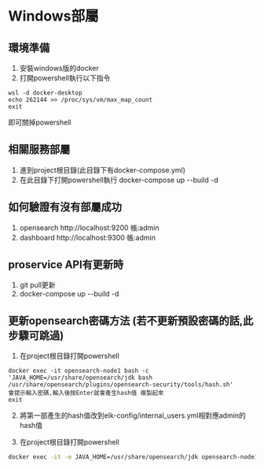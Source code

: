 # Windows部屬
## 環境準備
1. 安裝windows版的docker
2. 打開powershell執行以下指令
```
wsl -d docker-desktop
echo 262144 >> /proc/sys/vm/max_map_count
exit
```
即可關掉powershell
## 相關服務部屬
1. 進到project根目錄(此目錄下有docker-compose.yml)
2. 在此目錄下打開powershell執行 docker-compose up --build -d


## 如何驗證有沒有部屬成功
1. opensearch http://localhost:9200 帳:admin
2. dashboard http://localhost:9300 帳:admin

## proservice API有更新時
1. git pull更新
2. docker-compose up --build -d


## 更新opensearch密碼方法 (若不更新預設密碼的話,此步驟可跳過)
1. 在project根目錄打開powershell 
```
docker exec -it opensearch-node1 bash -c 'JAVA_HOME=/usr/share/opensearch/jdk bash /usr/share/opensearch/plugins/opensearch-security/tools/hash.sh'
會提示輸入密碼,輸入後按Enter就會產生hash值 複製起來
exit
```
2. 將第一部產生的hash值改到elk-config/internal_users.yml相對應admin的hash值

3. 在project根目錄打開powershell 
```sh
docker exec -it -e JAVA_HOME=/usr/share/opensearch/jdk opensearch-node1 bash -c '/usr/share/opensearch/plugins/opensearch-security/tools/securityadmin.sh -f /usr/share/opensearch/plugins/opensearch-security/securityconfig/internal_users.yml -t internalusers -icl -nhnv  -cert /usr/share/opensearch/config/admin.pem -cacert /usr/share/opensearch/config/root-ca.pem -key /usr/share/opensearch/config/admin-key.pem'
```